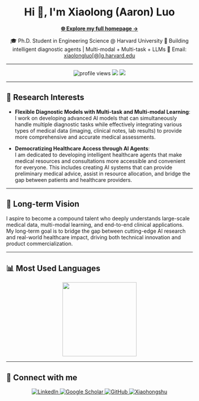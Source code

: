 <h1 align="center">Hi 👋, I'm Xiaolong (Aaron) Luo</h1>

<p align="center">
  <a href="https://aaronluo00.github.io/Aaron_Homepage/"><strong>🌐 Explore my full homepage →</strong></a>
</p>

<p align="center">
  🎓 Ph.D. Student in Engineering Science @ Harvard University  
  🧠 Building intelligent diagnostic agents | Multi-modal + Multi-task + LLMs  
  📧 Email: <a href="mailto:xiaolongluo@g.harvard.edu">xiaolongluo[@]g.harvard.edu</a>
</p>

---

<p align="center">
  <!-- Profile views -->
  <img src="https://komarev.com/ghpvc/?username=AaronLuo00&label=Profile%20Views&color=0e75b6&style=for-the-badge" alt="profile views"/>
  
  <!-- Followers -->
  <img src="https://img.shields.io/github/followers/AaronLuo00?style=for-the-badge&logo=github&label=Followers"/>
  
  <!-- Stars -->
  <img src="https://img.shields.io/github/stars/AaronLuo00?affiliations=OWNER&style=for-the-badge&logo=github&label=Stars"/>
</p>

---

## 🔬 Research Interests

- **Flexible Diagnostic Models with Multi-task and Multi-modal Learning**:  
  I work on developing advanced AI models that can simultaneously handle multiple diagnostic tasks while effectively integrating various types of medical data (imaging, clinical notes, lab results) to provide more comprehensive and accurate medical assessments.

- **Democratizing Healthcare Access through AI Agents**:  
  I am dedicated to developing intelligent healthcare agents that make medical resources and consultations more accessible and convenient for everyone. This includes creating AI systems that can provide preliminary medical advice, assist in resource allocation, and bridge the gap between patients and healthcare providers.

---

## 🌱 Long-term Vision

I aspire to become a compound talent who deeply understands large-scale medical data, multi-modal learning, and end-to-end clinical applications.  
My long-term goal is to bridge the gap between cutting-edge AI research and real-world healthcare impact, driving both technical innovation and product commercialization.

---

## 📊 Most Used Languages
<p align="center">
  <img src="https://github-readme-stats.vercel.app/api/top-langs/?username=AaronLuo00&layout=compact&theme=tokyonight" height="200"/>
</p>

---

## 🤝 Connect with me
<p align="center">
  <a href="https://www.linkedin.com/in/xiaolong-luo-4a8281236/">
    <img src="https://img.shields.io/badge/LinkedIn-0077B5?style=for-the-badge&logo=linkedin&logoColor=white" alt="LinkedIn"/>
  </a>
  <a href="https://scholar.google.com/citations?user=Pjx2DdQAAAAJ&hl=en">
    <img src="https://img.shields.io/badge/Google%20Scholar-4285F4?style=for-the-badge&logo=google-scholar&logoColor=white" alt="Google Scholar"/>
  </a>
  <a href="https://github.com/AaronLuo00">
    <img src="https://img.shields.io/badge/GitHub-181717?style=for-the-badge&logo=github&logoColor=white" alt="GitHub"/>
  </a>
  <a href="https://xhslink.com/m/9rvz3QJ3Tvu">
    <img src="https://img.shields.io/badge/Xiaohongshu-FF2442?style=for-the-badge&logoColor=white" alt="Xiaohongshu"/>
  </a>
</p>
